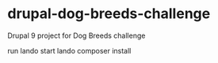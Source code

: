 # drupal-dog-breeds-challenge
Drupal 9 project for Dog Breeds challenge

run
lando start
lando composer install
